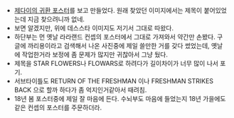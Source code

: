 - [제다이의 귀환 포스터](https://co.pinterest.com/pin/639863059532399148/)를 보고 만들었다. 원래 찾았던 이미지에서는 제목이 붙어있었는데 지금 찾으려니까 없네. 
- 보면 알겠지만, 위에 데스스타 이미지도 저기서 그대로 따왔다.
- 하단부는 먼 옛날 라라랜드 컨셉의 포스터에서 그대로 가져와서 약간만 손봤다. 구글에 까리용이라고 검색해서 나온 사진중에 제일 쓸만한 거를 갖다 썼었는데, 옛날에 작업한거라 보정에 좀 문제가 많지만 귀찮아서 그냥 뒀다.
- 제목을 STAR FLOWERS나 FLOWARS로 하려다가 길이차이가 너무 많이 나서 포기.
- 서브타이틀도 RETURN OF THE FRESHMAN 이나 FRESHMAN STRIKES BACK 으로 할까 하다가 좀 억지인거같아서  때려침.
- 18년 봄 포스터중에 제일 잘 마음에 든다. 수뇌부도 마음에 들었는지 18년 가을에도 같은 컨셉의 포스터를 주문하더라.